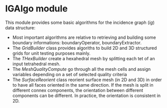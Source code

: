 # IGAlgo module

This module provides some basic algorithms for the incidence graph (*ig*) data structure:

- Most important algorithms are relative to retrieving and building some boundary informations: boundaryOperator, boundaryExtractor.
- The *GridBuilder* class provides algoriths to build 2D and 3D structured grids for unit testing purposes mainly.
- The *THexBuilder* create a hexahedral mesh by splitting each tet of an input tetrahedral mesh.
- The *MeshQualityCompute* go through all the mesh cells and assign variables depending on a set of selected quality criteria
- The *SurfaceReorient* class reorient surface mesh (in 2D and 3D) in order to have all faces oriented in the same direction. If
the mesh is split in different connex components, the orientation between different components can be different.
In practice, the orientation is consistent in 2D.